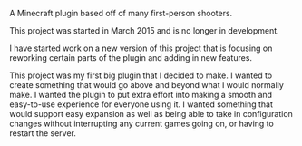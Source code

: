 A Minecraft plugin based off of many first-person shooters.

This project was started in March 2015 and is no longer in development.

I have started work on a new version of this project that is focusing on reworking certain parts of the plugin and adding in new features.

This project was my first big plugin that I decided to make. I wanted to create something that would go above and beyond what I would normally make. I wanted the plugin to put extra effort into making a smooth and easy-to-use experience for everyone using it. I wanted something that would support easy expansion as well as being able to take in configuration changes without interrupting any current games going on, or having to restart the server.
